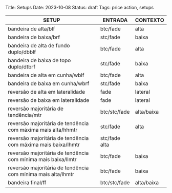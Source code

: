 Title: Setups
Date: 2023-10-08
Status: draft
Tags: price action, setups


| SETUP | ENTRADA | CONTEXTO |
| ----- | ----- | ----- |
| bandeira de alta/blf | btc/fade | alta |
| bandeira de baixa/brf |stc/fade | baixa |
| bandeira de alta de fundo duplo/dbblf | btc/fade | alta |
| bandeira de baixa de topo duplo/dtbrf | stc/fade | baixa |
|bandeira de alta em cunha/wblf | btc/fade | alta |
| bandeira de baixa em cunha/wbrf | stc/fade | baixa |
| reversão de alta em lateralidade | fade | lateral |
| reversão de baixa em lateralidade | fade | lateral |
| reversão majoritária de tendência/mtr | btc/stc/fade | alta/baixa |
| reversão majoritária de tendência com máxima mais alta/hhmtr  | stc/fade | alta |
| reversão majoritária de tendência com máxima mais baixa/lhmtr | stc/fade alta |
| reversão majoritária de tendência com mínima mais baixa/llmtr | btc/fade | baixa |
| reversão majoritária de tendência com mínima mais alta/lhmtr | btc/fade | baixa |
| bandeira final/ff | btc/stc/fade | alta/baixa |


